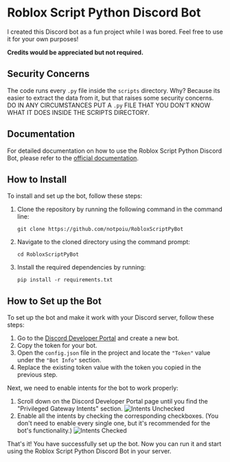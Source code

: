 # Roblox Script Python Discord Bot

I created this Discord bot as a fun project while I was bored. Feel free to use it for your own purposes!

**Credits would be appreciated but not required.**

## Security Concerns
The code runs every `.py` file inside the `scripts` directory. Why? Because its easier to extract the data from it, but that raises some security concerns.
DO IN ANY CIRCUMSTANCES PUT A `.py` FILE THAT YOU DON'T KNOW WHAT IT DOES INSIDE THE SCRIPTS DIRECTORY.

## Documentation
For detailed documentation on how to use the Roblox Script Python Discord Bot, please refer to the [official documentation](https://upio.gitbook.io/roblox-script-bot-documentation/).

## How to Install
To install and set up the bot, follow these steps:

1. Clone the repository by running the following command in the command line:
   ```
   git clone https://github.com/notpoiu/RobloxScriptPyBot
   ```
2. Navigate to the cloned directory using the command prompt:
   ```
   cd RobloxScriptPyBot
   ```
3. Install the required dependencies by running:
   ```
   pip install -r requirements.txt
   ```

## How to Set up the Bot

To set up the bot and make it work with your Discord server, follow these steps:

1. Go to the [Discord Developer Portal](https://discord.com/developers) and create a new bot.
2. Copy the token for your bot.
3. Open the `config.json` file in the project and locate the `"Token"` value under the `"Bot Info"` section.
4. Replace the existing token value with the token you copied in the previous step.

Next, we need to enable intents for the bot to work properly:

1. Scroll down on the Discord Developer Portal page until you find the "Privileged Gateway Intents" section.
   ![Intents Unchecked](https://github.com/notpoiu/RobloxScriptPyBot/assets/75510171/cd05f4ad-7cb5-4128-add7-9355f2a88467)
2. Enable all the intents by checking the corresponding checkboxes. (You don't need to enable every single one, but it's recommended for the bot's functionality.)
   ![Intents Checked](https://github.com/notpoiu/RobloxScriptPyBot/assets/75510171/856582c0-70f6-4605-9b34-6d1dea8f1f9f)

That's it! You have successfully set up the bot. Now you can run it and start using the Roblox Script Python Discord Bot in your server.
